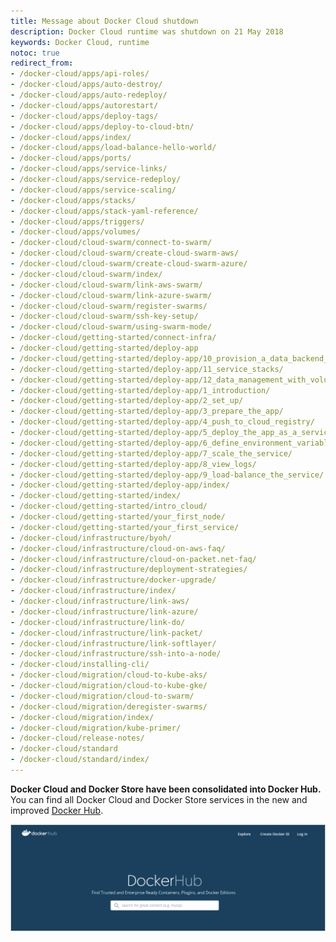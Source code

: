 ```yaml
---
title: Message about Docker Cloud shutdown
description: Docker Cloud runtime was shutdown on 21 May 2018
keywords: Docker Cloud, runtime
notoc: true
redirect_from:
- /docker-cloud/apps/api-roles/
- /docker-cloud/apps/auto-destroy/
- /docker-cloud/apps/auto-redeploy/
- /docker-cloud/apps/autorestart/
- /docker-cloud/apps/deploy-tags/
- /docker-cloud/apps/deploy-to-cloud-btn/
- /docker-cloud/apps/index/
- /docker-cloud/apps/load-balance-hello-world/
- /docker-cloud/apps/ports/
- /docker-cloud/apps/service-links/
- /docker-cloud/apps/service-redeploy/
- /docker-cloud/apps/service-scaling/
- /docker-cloud/apps/stacks/
- /docker-cloud/apps/stack-yaml-reference/
- /docker-cloud/apps/triggers/
- /docker-cloud/apps/volumes/
- /docker-cloud/cloud-swarm/connect-to-swarm/
- /docker-cloud/cloud-swarm/create-cloud-swarm-aws/
- /docker-cloud/cloud-swarm/create-cloud-swarm-azure/
- /docker-cloud/cloud-swarm/index/
- /docker-cloud/cloud-swarm/link-aws-swarm/
- /docker-cloud/cloud-swarm/link-azure-swarm/
- /docker-cloud/cloud-swarm/register-swarms/
- /docker-cloud/cloud-swarm/ssh-key-setup/
- /docker-cloud/cloud-swarm/using-swarm-mode/
- /docker-cloud/getting-started/connect-infra/
- /docker-cloud/getting-started/deploy-app
- /docker-cloud/getting-started/deploy-app/10_provision_a_data_backend_for_your_service/
- /docker-cloud/getting-started/deploy-app/11_service_stacks/
- /docker-cloud/getting-started/deploy-app/12_data_management_with_volumes/
- /docker-cloud/getting-started/deploy-app/1_introduction/
- /docker-cloud/getting-started/deploy-app/2_set_up/
- /docker-cloud/getting-started/deploy-app/3_prepare_the_app/
- /docker-cloud/getting-started/deploy-app/4_push_to_cloud_registry/
- /docker-cloud/getting-started/deploy-app/5_deploy_the_app_as_a_service/
- /docker-cloud/getting-started/deploy-app/6_define_environment_variables/
- /docker-cloud/getting-started/deploy-app/7_scale_the_service/
- /docker-cloud/getting-started/deploy-app/8_view_logs/
- /docker-cloud/getting-started/deploy-app/9_load-balance_the_service/
- /docker-cloud/getting-started/deploy-app/index/
- /docker-cloud/getting-started/index/
- /docker-cloud/getting-started/intro_cloud/
- /docker-cloud/getting-started/your_first_node/
- /docker-cloud/getting-started/your_first_service/
- /docker-cloud/infrastructure/byoh/
- /docker-cloud/infrastructure/cloud-on-aws-faq/
- /docker-cloud/infrastructure/cloud-on-packet.net-faq/
- /docker-cloud/infrastructure/deployment-strategies/
- /docker-cloud/infrastructure/docker-upgrade/
- /docker-cloud/infrastructure/index/
- /docker-cloud/infrastructure/link-aws/
- /docker-cloud/infrastructure/link-azure/
- /docker-cloud/infrastructure/link-do/
- /docker-cloud/infrastructure/link-packet/
- /docker-cloud/infrastructure/link-softlayer/
- /docker-cloud/infrastructure/ssh-into-a-node/
- /docker-cloud/installing-cli/
- /docker-cloud/migration/cloud-to-kube-aks/
- /docker-cloud/migration/cloud-to-kube-gke/
- /docker-cloud/migration/cloud-to-swarm/
- /docker-cloud/migration/deregister-swarms/
- /docker-cloud/migration/index/
- /docker-cloud/migration/kube-primer/
- /docker-cloud/release-notes/
- /docker-cloud/standard
- /docker-cloud/standard/index/
---
```



**Docker Cloud and Docker Store have been consolidated into Docker Hub.** You
can find all Docker Cloud and Docker Store services in the new and improved
[Docker Hub](index/).

![Docker Hub](images/docker-hub.png)

